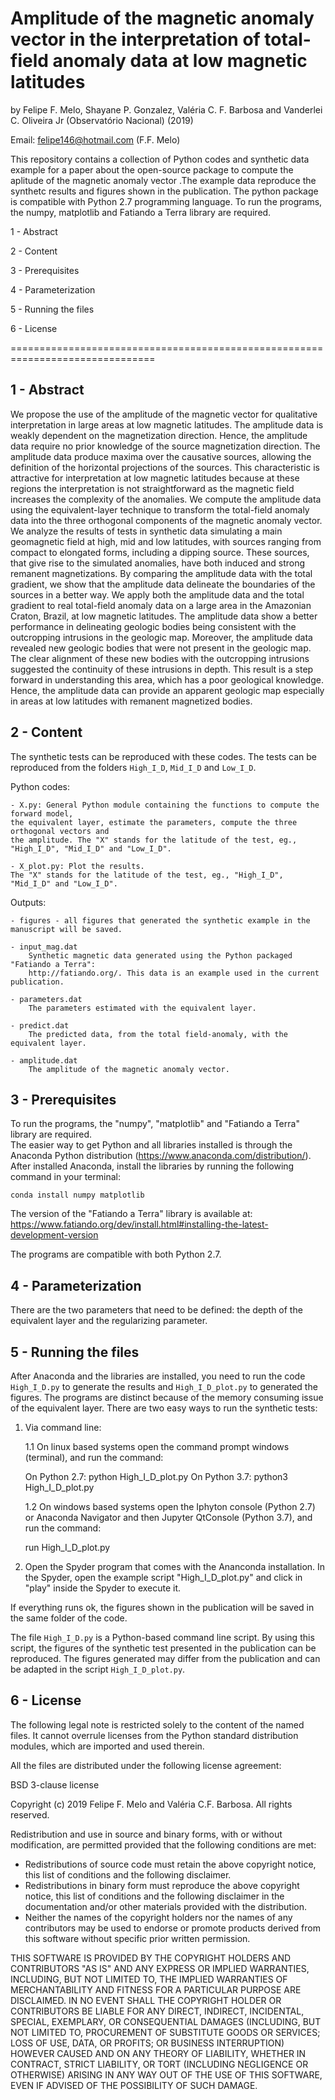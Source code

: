# Amplitude of the magnetic anomaly vector in the interpretation of total-field anomaly data at low magnetic latitudes

by Felipe F. Melo, Shayane P. Gonzalez, Valéria C. F. Barbosa and Vanderlei C. Oliveira Jr (Observatório Nacional) (2019)

Email: felipe146@hotmail.com (F.F. Melo)

This repository contains a collection of Python codes and synthetic data 
example for a paper about the open-source package to compute the aplitude of the magnetic anomaly vector .The 
example data reproduce the synthetc results and figures shown in the publication.
The python package is compatible with Python 2.7 programming language. To run the programs, the numpy, 
matplotlib and Fatiando a Terra library are required. 

1 - Abstract

2 - Content

3 - Prerequisites

4 - Parameterization

5 - Running the files

6 - License

===============================================================================


1 - Abstract
----------------------
We propose the use of the amplitude of the magnetic vector for qualitative interpretation in large areas at low magnetic latitudes. The amplitude data is weakly dependent on the magnetization direction. Hence, the amplitude data require no prior knowledge of the source magnetization direction. The amplitude data produce maxima over the causative sources, allowing the definition of the horizontal projections of the sources. This characteristic is attractive for interpretation at low magnetic latitudes because at these regions the interpretation is not straightforward as the magnetic field increases the complexity of the anomalies. We compute the amplitude data using the equivalent-layer technique to transform the total-field anomaly data into the three orthogonal components of the magnetic anomaly vector. We analyze the results of tests in synthetic data simulating a main geomagnetic field at high, mid and low latitudes, with sources ranging from compact to elongated forms, including a dipping source. These sources, that give rise to the simulated anomalies, have both induced and strong remanent magnetizations. By comparing the amplitude data with the total gradient, we show that the amplitude data delineate the boundaries of the sources in a better way. We apply both the amplitude data and the total gradient to real total-field anomaly data on a large area in the Amazonian Craton, Brazil, at low magnetic latitudes. The amplitude data show a better performance in delineating geologic bodies being consistent with the outcropping intrusions in the geologic map. Moreover, the amplitude data revealed new geologic bodies that were not present in the geologic map. The clear alignment of these new bodies with the outcropping intrusions suggested the continuity of these intrusions in depth. This result is a step forward in understanding this area, which has a poor geological knowledge. Hence, the amplitude data can provide an apparent geologic map especially in areas at low latitudes with remanent magnetized bodies.

2 - Content
----------------------

The synthetic tests can be reproduced with these codes. The tests can be reproduced from the folders
`High_I_D`, `Mid_I_D` and `Low_I_D`.

Python codes:

	- X.py: General Python module containing the functions to compute the forward model,
    the equivalent layer, estimate the parameters, compute the three orthogonal vectors and
    the amplitude. The "X" stands for the latitude of the test, eg., "High_I_D", "Mid_I_D" and "Low_I_D".
	
	- X_plot.py: Plot the results.
    The "X" stands for the latitude of the test, eg., "High_I_D", "Mid_I_D" and "Low_I_D".
	
Outputs: 
 
	- figures - all figures that generated the synthetic example in the manuscript will be saved.
  
  	- input_mag.dat 
		Synthetic magnetic data generated using the Python packaged "Fatiando a Terra":	
		http://fatiando.org/. This data is an example used in the current publication.
	
  	- parameters.dat 
		The parameters estimated with the equivalent layer.

  	- predict.dat 
		The predicted data, from the total field-anomaly, with the equivalent layer.

  	- amplitude.dat 
		The amplitude of the magnetic anomaly vector.

3 - Prerequisites
----------------------
To run the programs, the "numpy", "matplotlib" and "Fatiando a Terra" library are required.  
The easier way to get Python and all libraries installed is through the Anaconda Python 
distribution (https://www.anaconda.com/distribution/). After installed Anaconda, install the libraries 
by running the following command in your terminal:

	conda install numpy matplotlib
  
The version of the "Fatiando a Terra" library is available at: https://www.fatiando.org/dev/install.html#installing-the-latest-development-version

The programs are compatible with both Python 2.7.
 
4 - Parameterization
----------------------
There are the two parameters that need to be defined: the depth of the equivalent layer and the regularizing parameter.

5 - Running the files
----------------------
After Anaconda and the libraries are installed, you need to run 
the code `High_I_D.py` to generate the results and `High_I_D_plot.py` to generated the figures.
The programs are distinct because of the memory consuming issue of the equivalent layer.
There are two easy ways to run the synthetic tests:

1. Via command line: 

	1.1 On linux based systems open the command prompt windows (terminal), and run the command:
	
	On Python 2.7: python High_I_D_plot.py 
	On Python 3.7: python3 High_I_D_plot.py 

	1.2 On windows based systems open the Iphyton console (Python 2.7) or 
	Anaconda Navigator and then Jupyter QtConsole (Python 3.7), and run the command:

	run High_I_D_plot.py

2. Open the Spyder program that comes with the Ananconda installation. In the Spyder, open
the example script "High_I_D_plot.py" and click in "play" inside the Spyder to execute it.

If everything runs ok, the figures shown in the publication will be saved in the same folder of the code.

The file `High_I_D.py` is a Python-based command line script. By using this 
script, the figures of the synthetic test presented in the publication can be reproduced.
The figures generated may differ from the publication and can be adapted in the script `High_I_D_plot.py`.

6 - License
----------------------
The following legal note is restricted solely to the content of the named files. It cannot
overrule licenses from the Python standard distribution modules, which are imported and
used therein.

All the files are distributed under the following license agreement:

BSD 3-clause license

Copyright (c) 2019 Felipe F. Melo and Valéria C.F. Barbosa.
All rights reserved.

Redistribution and use in source and binary forms, with or without
modification, are permitted provided that the following conditions are met:

* Redistributions of source code must retain the above copyright notice,
  this list of conditions and the following disclaimer.
* Redistributions in binary form must reproduce the above copyright notice,
  this list of conditions and the following disclaimer in the documentation
  and/or other materials provided with the distribution.
* Neither the names of the copyright holders nor the names of any contributors
  may be used to endorse or promote products derived from this software
  without specific prior written permission.

THIS SOFTWARE IS PROVIDED BY THE COPYRIGHT HOLDERS AND CONTRIBUTORS "AS IS" AND
ANY EXPRESS OR IMPLIED WARRANTIES, INCLUDING, BUT NOT LIMITED TO, THE IMPLIED
WARRANTIES OF MERCHANTABILITY AND FITNESS FOR A PARTICULAR PURPOSE ARE
DISCLAIMED. IN NO EVENT SHALL THE COPYRIGHT HOLDER OR CONTRIBUTORS BE LIABLE
FOR ANY DIRECT, INDIRECT, INCIDENTAL, SPECIAL, EXEMPLARY, OR CONSEQUENTIAL
DAMAGES (INCLUDING, BUT NOT LIMITED TO, PROCUREMENT OF SUBSTITUTE GOODS OR
SERVICES; LOSS OF USE, DATA, OR PROFITS; OR BUSINESS INTERRUPTION) HOWEVER
CAUSED AND ON ANY THEORY OF LIABILITY, WHETHER IN CONTRACT, STRICT LIABILITY,
OR TORT (INCLUDING NEGLIGENCE OR OTHERWISE) ARISING IN ANY WAY OUT OF THE USE
OF THIS SOFTWARE, EVEN IF ADVISED OF THE POSSIBILITY OF SUCH DAMAGE.
